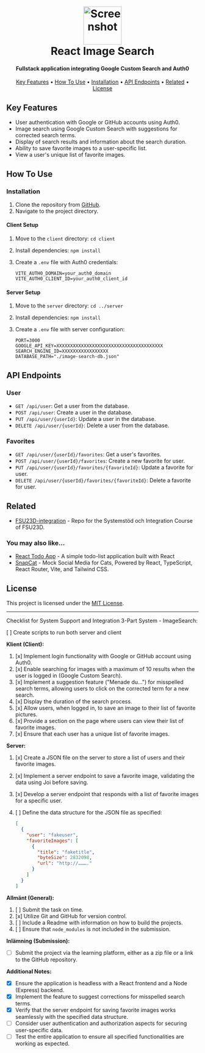 <h1 align="center">
  <img src="client/public/screenshot.png" width=100 height=100 alt="Screenshot">
  <br/>
  React Image Search
</h1>

<h4 align="center">Fullstack application integrating Google Custom Search and Auth0</h4>
<p align="center">
  <a href="#key-features">Key Features</a> •
  <a href="#how-to-use">How To Use</a> •
  <a href="#installation">Installation</a> •
  <a href="#api-endpoints">API Endpoints</a> •
  <a href="#related">Related</a> •
  <a href="#license">License</a>
</p>

## Key Features

- User authentication with Google or GitHub accounts using Auth0.
- Image search using Google Custom Search with suggestions for corrected search terms.
- Display of search results and information about the search duration.
- Ability to save favorite images to a user-specific list.
- View a user's unique list of favorite images.

## How To Use

### Installation

1. Clone the repository from [GitHub](https://github.com/thejoltjoker/react-image-search).
2. Navigate to the project directory.

#### Client Setup

1. Move to the `client` directory: `cd client`
1. Install dependencies: `npm install`
1. Create a `.env` file with Auth0 credentials:

    ```env
    VITE_AUTH0_DOMAIN=your_auth0_domain
    VITE_AUTH0_CLIENT_ID=your_auth0_client_id
    ```

#### Server Setup

1. Move to the `server` directory: `cd ../server`
1. Install dependencies: `npm install`
1. Create a `.env` file with server configuration:

    ```env
    PORT=3000
    GOOGLE_API_KEY=XXXXXXXXXXXXXXXXXXXXXXXXXXXXXXXXXXXXXXX
    SEARCH_ENGINE_ID=XXXXXXXXXXXXXXXXX
    DATABASE_PATH="./image-search-db.json"
    ```

## API Endpoints
  
### User

- `GET /api/user`: Get a user from the database.
- `POST /api/user`: Create a user in the database.
- `PUT /api/user/{userId}`: Update a user in the database.
- `DELETE /api/user/{userId}`: Delete a user from the database.

### Favorites

- `GET /api/user/{userId}/favorites`: Get a user's favorites.
- `POST /api/user/{userId}/favorites`: Create a new favorite for user.
- `PUT /api/user/{userId}/favorites/{favoriteId}`: Update a favorite for user.
- `DELETE /api/user/{userId}/favorites/{favoriteId}`: Delete a favorite for user.

## Related

- [FSU23D-integration](https://github.com/thejoltjoker/FSU23D-integration) - Repo for the  Systemstöd och Integration Course of FSU23D.

### You may also like...

- [React Todo App](https://github.com/thejoltjoker/react-todo-app) - A simple todo-list application built with React
- [SnapCat](https://github.com/thejoltjoker/snapcat) - Mock Social Media for Cats, Powered by React, TypeScript, React Router, Vite, and Tailwind CSS.

## License

This project is licensed under the [MIT License](LICENSE).

---

Checklist for System Support and Integration 3-Part System - ImageSearch:

[ ] Create scripts to run both server and client

**Klient (Client):**

1. [x] Implement login functionality with Google or GitHub account using Auth0.
2. [x] Enable searching for images with a maximum of 10 results when the user is logged in (Google Custom Search).
3. [x] Implement a suggestion feature ("Menade du…") for misspelled search terms, allowing users to click on the corrected term for a new search.
4. [x] Display the duration of the search process.
5. [x] Allow users, when logged in, to save an image to their list of favorite pictures.
6. [x] Provide a section on the page where users can view their list of favorite images.
7. [x] Ensure that each user has a unique list of favorite images.

**Server:**

1. [x] Create a JSON file on the server to store a list of users and their favorite images.
2. [x] Implement a server endpoint to save a favorite image, validating the data using Joi before saving.
3. [x] Develop a server endpoint that responds with a list of favorite images for a specific user.
4. [ ] Define the data structure for the JSON file as specified:

   ```json
   [
     {
       "user": "fakeuser",
       "favoriteImages": [
         {
           "title": "faketitle",
           "byteSize": 2832098,
           "url": "http://………."
         }
       ]
     }
   ]
   ```

**Allmänt (General):**

1. [ ] Submit the task on time.
2. [x] Utilize Git and GitHub for version control.
3. [ ] Include a Readme with information on how to build the projects.
4. [ ] Ensure that `node_modules` is not included in the submission.

**Inlämning (Submission):**

- [ ] Submit the project via the learning platform, either as a zip file or a link to the GitHub repository.

**Additional Notes:**

- [x] Ensure the application is headless with a React frontend and a Node (Express) backend.
- [x] Implement the feature to suggest corrections for misspelled search terms.
- [x] Verify that the server endpoint for saving favorite images works seamlessly with the specified data structure.
- [ ] Consider user authentication and authorization aspects for securing user-specific data.
- [ ] Test the entire application to ensure all specified functionalities are working as expected.
